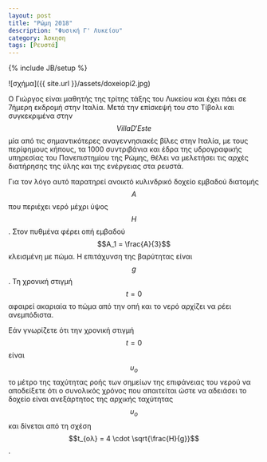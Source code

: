 ```yaml
---
layout: post
title: "Ρώμη 2018"
description: "Φυσική Γ' Λυκείου"
category: Άσκηση
tags: [Ρευστά]
---
```

{% include JB/setup %}

![σχήμα]({{ site.url }}/assets/doxeiopi2.jpg) 


Ο Γιώργος είναι μαθητής της τρίτης τάξης του Λυκείου και έχει πάει σε 7ήμερη εκδρομή στην Ιταλία. Μετά την επίσκεψή του στο Τίβολι και συγκεκριμένα στην $$Villa D' Este$$ μία από τις σημαντικότερες αναγεννησιακές βίλες στην Ιταλία, με τους περίφημους κήπους, τα 1000 συντριβάνια και έδρα της υδρογραφικής υπηρεσίας του Πανεπιστημίου της Ρώμης, θέλει να μελετήσει τις αρχές διατήρησης της ύλης και της ενέργειας στα ρευστά.

Για τον λόγο αυτό παρατηρεί ανοικτό κυλινδρικό δοχείο εμβαδού διατομής $$Α$$ που περιέχει νερό μέχρι ύψος $$Η$$. Στον πυθμένα φέρει οπή εμβαδού $$A_1 = \frac{A}{3}$$ κλεισμένη με πώμα. Η επιτάχυνση της βαρύτητας είναι $$g$$. Τη χρονική στιγμή $$t=0$$ αφαιρεί ακαριαία το πώμα από την οπή και το νερό αρχίζει να ρέει ανεμπόδιστα. 

Εάν γνωρίζετε ότι την χρονική στιγμή $$t = 0$$ είναι $$υ_ο$$ το μέτρο της ταχύτητας ροής των σημείων της επιφάνειας του νερού να αποδείξετε ότι ο συνολικός χρόνος που απαιτείται ώστε να αδειάσει το δοχείο είναι ανεξάρτητος της αρχικής ταχύτητας $$υ_ο$$ και δίνεται από τη σχέση $$t_{ολ} = 4 \cdot \sqrt{\frac{H}{g}}$$.
